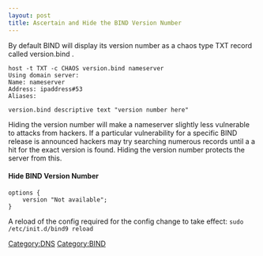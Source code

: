 ```yaml
---
layout: post 
title: Ascertain and Hide the BIND Version Number
---
```


By default BIND will display its version number as a chaos type TXT
record called version.bind .

    host -t TXT -c CHAOS version.bind nameserver
    Using domain server:
    Name: nameserver
    Address: ipaddress#53
    Aliases:

    version.bind descriptive text "version number here"

Hiding the version number will make a nameserver slightly less
vulnerable to attacks from hackers. If a particular vulnerability for a
specific BIND release is announced hackers may try searching numerous
records until a a hit for the exact version is found. Hiding the version
number protects the server from this.

#### Hide BIND Version Number

    options {
        version "Not available";
    }

A reload of the config required for the config change to take effect:
`sudo /etc/init.d/bind9 reload`

[Category:DNS](Category:DNS "wikilink")
[Category:BIND](Category:BIND "wikilink")

